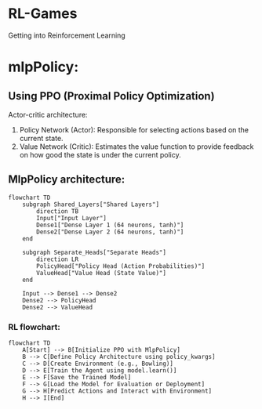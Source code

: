 # RL-Games
Getting into Reinforcement Learning

# mlpPolicy:

## Using PPO (Proximal Policy Optimization)

Actor-critic architecture:
1. Policy Network (Actor): Responsible for selecting actions based on the current state.
2. Value Network (Critic): Estimates the value function to provide feedback on how good the state is under the current policy.

## MlpPolicy architecture:
```mermaid
flowchart TD
    subgraph Shared_Layers["Shared Layers"]
        direction TB
        Input["Input Layer"]
        Dense1["Dense Layer 1 (64 neurons, tanh)"]
        Dense2["Dense Layer 2 (64 neurons, tanh)"]
    end

    subgraph Separate_Heads["Separate Heads"]
        direction LR
        PolicyHead["Policy Head (Action Probabilities)"]
        ValueHead["Value Head (State Value)"]
    end

    Input --> Dense1 --> Dense2
    Dense2 --> PolicyHead
    Dense2 --> ValueHead
```

### RL flowchart:
```mermaid
flowchart TD
    A[Start] --> B[Initialize PPO with MlpPolicy]
    B --> C[Define Policy Architecture using policy_kwargs]
    C --> D[Create Environment (e.g., Bowling)]
    D --> E[Train the Agent using model.learn()]
    E --> F[Save the Trained Model]
    F --> G[Load the Model for Evaluation or Deployment]
    G --> H[Predict Actions and Interact with Environment]
    H --> I[End]
```